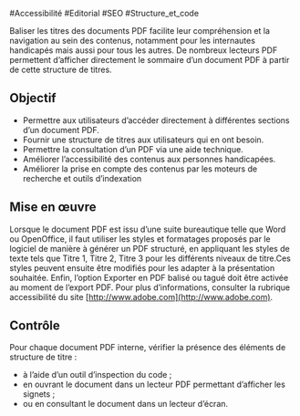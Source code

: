 
#Accessibilité #Editorial #SEO #Structure_et_code

Baliser les titres des documents PDF facilite leur compréhension et la navigation au sein des contenus, notamment pour les internautes handicapés mais aussi pour tous les autres. De nombreux lecteurs PDF permettent d’afficher directement le sommaire d’un document PDF à partir de cette structure de titres.

Objectif
--------

*   Permettre aux utilisateurs d’accéder directement à différentes sections d’un document PDF.
*   Fournir une structure de titres aux utilisateurs qui en ont besoin.
*   Permettre la consultation d’un PDF via une aide technique.
*   Améliorer l’accessibilité des contenus aux personnes handicapées.
*   Améliorer la prise en compte des contenus par les moteurs de recherche et outils d’indexation

Mise en œuvre
-------------

Lorsque le document PDF est issu d’une suite bureautique telle que Word ou OpenOffice, il faut utiliser les styles et formatages proposés par le logiciel de manière à générer un PDF structuré, en appliquant les styles de texte tels que Titre 1, Titre 2, Titre 3 pour les différents niveaux de titre.Ces styles peuvent ensuite être modifiés pour les adapter à la présentation souhaitée. Enfin, l’option Exporter en PDF balisé ou tagué doit être activée au moment de l’export PDF. Pour plus d’informations, consulter la rubrique accessibilité du site [http://www.adobe.com](http://www.adobe.com).

Contrôle
--------

Pour chaque document PDF interne, vérifier la présence des éléments de structure de titre :

*   à l’aide d’un outil d’inspection du code ;
*   en ouvrant le document dans un lecteur PDF permettant d’afficher les signets ;
*   ou en consultant le document dans un lecteur d’écran.
